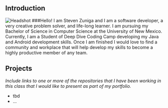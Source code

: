 ## Introduction
<img src="stevezun.github.io/profile.jpg" alt="Headshot">
###Hello!
I am Steven Zuniga and I am a software developer, a very creative problem solver, and life-long learner. I am pursuing my Bachelor of Science in Computer Science at the University of New Mexico. Currently, I am a Student of Deep Dive Coding Camp developing my Java and Android development skills. Once I am finished I would love to find a community and workplace that will help develop my skills to become a highly productive member of any team. 

## Projects

_Include links to one or more of the repositories that I have been working in this class that
I would like to present as part of my portfolio._

* tbd
* &hellip;
